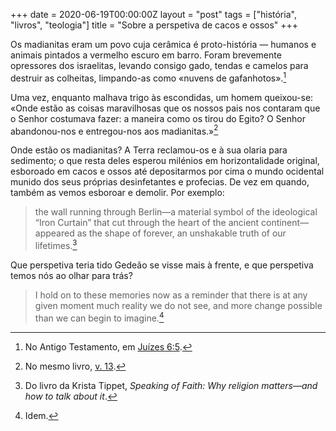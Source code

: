 +++
date = 2020-06-19T00:00:00Z
layout = "post"
tags = ["história", "livros", "teologia"]
title = "Sobre a perspetiva de cacos e ossos"
+++

Os madianitas eram um povo cuja cerâmica é proto-história — humanos e animais pintados a vermelho escuro em barro. Foram brevemente opressores dos israelitas, levando consigo gado, tendas e camelos para destruir as colheitas, limpando-as como «nuvens de gafanhotos».[^1]

Uma vez, enquanto malhava trigo às escondidas, um homem queixou-se: «Onde estão as coisas maravilhosas que os nossos pais nos contaram que o Senhor costumava fazer: a maneira como os tirou do Egito? O Senhor abandonou-nos e entregou-nos aos madianitas.»[^2]

Onde estão os madianitas? A Terra reclamou-os e à sua olaria para sedimento; o que resta deles esperou milénios em horizontalidade original, esboroado em cacos e ossos até depositarmos por cima o mundo ocidental munido dos seus próprias desinfetantes e profecias. De vez em quando, também as vemos esboroar e demolir. Por exemplo:

>the wall running through Berlin—a material symbol of the ideological “Iron Curtain” that cut through the heart of the ancient continent—appeared as the shape of forever, an unshakable truth of our lifetimes.[^3]

Que perspetiva teria tido Gedeão se visse mais à frente, e que perspetiva temos nós ao olhar para trás?

>I hold on to these memories now as a reminder that there is at any given moment much reality we do not see, and more change possible than we can begin to imagine.[^4]

[^1]: No Antigo Testamento, em [Juízes 6:5](https://www.bible.com/432/jdg.6.5.bpt09).

[^2]: No mesmo livro, [v. 13](https://www.bible.com/432/jdg.6.13.bpt09).

[^3]: Do livro da Krista Tippet, _Speaking of Faith: Why religion matters—and how to talk about it_.

[^4]: Idem.

